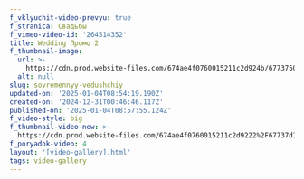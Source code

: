 ```yaml
---
f_vklyuchit-video-prevyu: true
f_stranica: Свадьбы
f_vimeo-video-id: '264514352'
title: Wedding Промо 2
f_thumbnail-image:
  url: >-
    https://cdn.prod.website-files.com/674ae4f0760015211c2d924b/677375051db6b9b73ffb5d68_Screenshot_34.jpg
  alt: null
slug: sovremennyy-vedushchiy
updated-on: '2025-01-04T08:54:19.190Z'
created-on: '2024-12-31T00:46:46.117Z'
published-on: '2025-01-04T08:57:55.124Z'
f_video-style: big
f_thumbnail-video-new: >-
  https://cdn.prod.website-files.com/674ae4f0760015211c2d9222%2F67737d1e81dfccbd4f25afce_Promo-wedding%20B-transcode.mp4
f_poryadok-video: 4
layout: '[video-gallery].html'
tags: video-gallery
---
```



